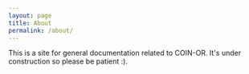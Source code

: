 ```yaml
---
layout: page
title: About
permalink: /about/
---
```


This is a site for general documentation related to COIN-OR. It's under
construction so please be patient :). 
